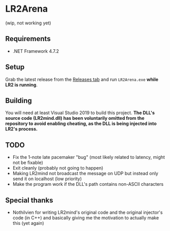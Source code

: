 # LR2Arena

(wip, not working yet)

## Requirements

- .NET Framework 4.7.2

## Setup

Grab the latest release from the [Releases tab](https://github.com/SayakaIsBaka/LR2Arena/releases) and run `LR2Arena.exe` **while LR2 is running**.

## Building

You will need at least Visual Studio 2019 to build this project.
**The DLL's source code (LR2mind.dll) has been voluntarily omitted from the repository to avoid enabling cheating, as the DLL is being injected into LR2's process.**

## TODO

- Fix the 1-note late pacemaker "bug" (most likely related to latency, might not be fixable)
- Exit cleanly (probably not going to happen)
- Making LR2mind not broadcast the message on UDP but instead only send it on localhost (low priority)
- Make the program work if the DLL's path contains non-ASCII characters

## Special thanks

- Nothilvien for writing LR2mind's original code and the original injector's code (in C++) and basically giving me the motivation to actually make this (yet again)
